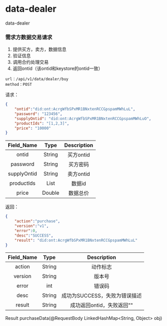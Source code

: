 # data-dealer
data-dealer

### 需求方数据交易请求
1. 提供买方，卖方，数据信息
2. 验证信息
3. 调用合约处理交易
4. 返回ontid（该ontid和keystore的ontid一致）
```text
url：/api/v1/data/dealer/buy
method：POST
```

请求：
```json
{
	"ontid":"did:ont:AcrgWfbSPxMR1BNxtenRCCGpspamMWhLuL",
	"password": "123456",
	"supplyOntid": "did:ont:AcrgWfbSPxMR1BNxtenRCCGpspamMWhLuO",
	"productIds": "[1,2,3]",
	"price": "10000"
}
```
| Field_Name|     Type |   Description   | 
| :--------------: | :--------:| :------: |
|    ontid|   String|  买方ontid  |
|    password|   String|  买方密码  |
|    supplyOntid|   String|  卖方ontid  |
|    productIds|   List|  数据id  |
|    price|   Double|  数据总价  |

返回：
```json
{
	"action":"purchase",
	"version":"v1",
	"error":0,
	"desc":"SUCCESS",
	"result": "did:ont:AcrgWfbSPxMR1BNxtenRCCGpspamMWhLuL"
}
```

| Field_Name|     Type |   Description   | 
| :--------------: | :--------:| :------: |
|    action|   String|  动作标志  |
|    version|   String|  版本号  |
|    error|   int|  错误码  |
|    desc|   String|  成功为SUCCESS，失败为错误描述  |
|    result|   String|  成功返回ontid，失败返回""  |

Result purchaseData(@RequestBody LinkedHashMap<String, Object> obj)